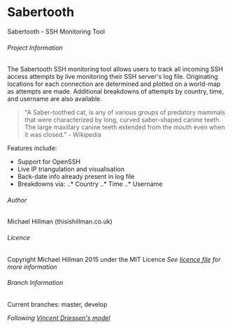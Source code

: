 Sabertooth
===
Sabertooth - SSH Monitoring Tool


###### Project Information

The Sabertooth SSH monitoring tool allows users to track all incoming SSH access attempts by live
monitoring their SSH server's log file. Originating locations for each connection are determined
and plotted on a world-map as attempts are made. Additional breakdowns of attempts by country,
time, and username are also available.

> "A Saber-toothed cat, is any of various groups of predatory mammals that were characterized by long, 
> curved saber-shaped canine teeth. The large maxillary canine teeth extended from the mouth even 
> when it was closed." - Wikipedia

Features include:
* Support for OpenSSH
* Live IP triangulation and visualisation
* Back-date info already present in log file
* Breakdowns via:
..* Country
..* Time
..* Username


###### Author
Michael Hillman (thisishillman.co.uk)


###### Licence
Copyright Michael Hillman 2015 under the MIT Licence
_See [licence file](LICENCE) for more information_

###### Branch Information
Current branches: master, develop

_Following [Vincent Driessen's model](http://nvie.com/posts/a-successful-git-branching-model/)_